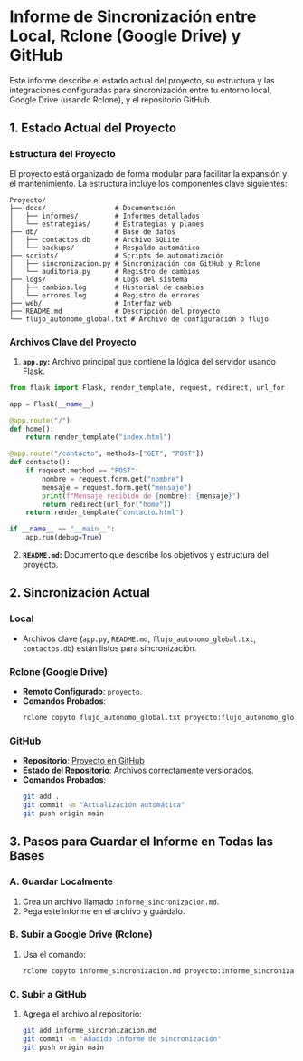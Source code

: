# Informe de Sincronización entre Local, Rclone (Google Drive) y GitHub

Este informe describe el estado actual del proyecto, su estructura y las integraciones configuradas para sincronización entre tu entorno local, Google Drive (usando Rclone), y el repositorio GitHub.

## 1. Estado Actual del Proyecto

### Estructura del Proyecto
El proyecto está organizado de forma modular para facilitar la expansión y el mantenimiento. La estructura incluye los componentes clave siguientes:

```plaintext
Proyecto/
├── docs/                 # Documentación
│   ├── informes/         # Informes detallados
│   └── estrategias/      # Estrategias y planes
├── db/                   # Base de datos
│   ├── contactos.db      # Archivo SQLite
│   └── backups/          # Respaldo automático
├── scripts/              # Scripts de automatización
│   ├── sincronizacion.py # Sincronización con GitHub y Rclone
│   └── auditoria.py      # Registro de cambios
├── logs/                 # Logs del sistema
│   ├── cambios.log       # Historial de cambios
│   └── errores.log       # Registro de errores
├── web/                  # Interfaz web
├── README.md             # Descripción del proyecto
└── flujo_autonomo_global.txt # Archivo de configuración o flujo
```

### Archivos Clave del Proyecto
1. **`app.py`:** Archivo principal que contiene la lógica del servidor usando Flask.
```python
from flask import Flask, render_template, request, redirect, url_for

app = Flask(__name__)

@app.route("/")
def home():
    return render_template("index.html")

@app.route("/contacto", methods=["GET", "POST"])
def contacto():
    if request.method == "POST":
        nombre = request.form.get("nombre")
        mensaje = request.form.get("mensaje")
        print(f"Mensaje recibido de {nombre}: {mensaje}")
        return redirect(url_for("home"))
    return render_template("contacto.html")

if __name__ == "__main__":
    app.run(debug=True)
```

2. **`README.md`:** Documento que describe los objetivos y estructura del proyecto.

## 2. Sincronización Actual

### Local
- Archivos clave (`app.py`, `README.md`, `flujo_autonomo_global.txt`, `contactos.db`) están listos para sincronización.

### Rclone (Google Drive)
- **Remoto Configurado**: `proyecto`.
- **Comandos Probados**:
  ```bash
  rclone copyto flujo_autonomo_global.txt proyecto:flujo_autonomo_global.txt
  ```

### GitHub
- **Repositorio**: [Proyecto en GitHub](https://github.com/jeengrasi/Proyecto)
- **Estado del Repositorio**: Archivos correctamente versionados.
- **Comandos Probados**:
  ```bash
  git add .
  git commit -m "Actualización automática"
  git push origin main
  ```

## 3. Pasos para Guardar el Informe en Todas las Bases

### A. Guardar Localmente
1. Crea un archivo llamado `informe_sincronizacion.md`.
2. Pega este informe en el archivo y guárdalo.

### B. Subir a Google Drive (Rclone)
1. Usa el comando:
   ```bash
   rclone copyto informe_sincronizacion.md proyecto:informe_sincronizacion.md
   ```

### C. Subir a GitHub
1. Agrega el archivo al repositorio:
   ```bash
   git add informe_sincronizacion.md
   git commit -m "Añadido informe de sincronización"
   git push origin main
   ```
